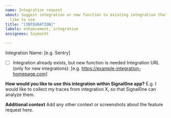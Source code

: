 ```yaml
---
name: Integration request
about: Suggest integration or new function to existing integration that you would
  like to use
title: "[INTEGRATION]"
labels: enhancement, integration
assignees: SzymonSt

---
```


Integration Name: [e.g. Sentry]
- [ ] Integration already exists, but new function is needed
Integration URL (only for new integrations): [e.g. https://example-integration-homepage.com]

**How would you like to use this integration within Signal0ne app?**
E.g. I would like to collect my traces from integration X, so that Signal0ne can analyze them.

**Additional context**
Add any other context or screenshots about the feature request here.
